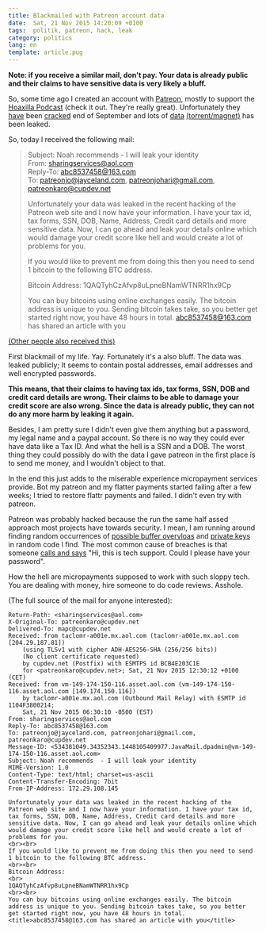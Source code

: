```yaml
---
title: Blackmailed with Patreon account data
date:  Sat, 21 Nov 2015 14:20:09 +0100
tags:  politik, patreon, hack, leak
category: politics
lang: en
template: article.pug
---
```


**Note: if you receive a similar mail, don't pay. Your data is already public and their claims to have sensitive data is very likely a bluff.**

So, some time ago I created an account with [Patreon](https://www.patreon.com/home?ty=a), mostly to support the [Hoaxilla Podcast](http://www.hoaxilla.com/) (check it out. They're really great).
Unfortunately they [have](http://arstechnica.com/security/2015/10/patreon-some-user-names-e-mail-and-mailing-addresses-stolen/) been [cracked](http://arstechnica.com/security/2015/10/gigabytes-of-user-data-from-hack-of-patreon-donations-site-dumped-online/) end of September and lots of [data](https://patreon.thecthulhu.com/) [(torrent/magnet)](magnet:?xt=urn:btih:B93B1C2921EFF0846DA268968755D01B6E9698DA&dn=Patreon%20Leak&tr=udp%3a%2f%2ftracker.publicbt.com%3a80%2fannounce&tr=udp%3a%2f%2ftracker.openbittorrent.com%3a80%2fannounce&tr=udp%3a%2f%2ftracker.ccc.de%3a80%2fannounce&ws=https%3a%2f%2fpatreon.thecthulhu.com%2fpatredump.tar.gz%2f) has been leaked.

So, today I received the following mail:

> Subject: 	Noah recommends - I will leak your identity   
> From: 	sharingservices@aol.com   
> Reply-To: 	abc8537458@163.com   
> To: 	patreonjo@jayceland.com, patreonjohari@gmail.com, patreonkaro@cupdev.net   
>
> Unfortunately your data was leaked in the recent hacking of the Patreon web site and I now have your information. I have your tax id, tax forms, SSN, DOB, Name, Address, Credit card details and more sensitive data. Now, I can go ahead and leak your details online which would damage your credit score like hell and would create a lot of problems for you.
>
> If you would like to prevent me from doing this then you need to send 1 bitcoin to the following BTC address.
>
> Bitcoin Address:
> 1QAQTyhCzAfvp8uLpneBNamWTNRR1hx9Cp
>
> You can buy bitcoins using online exchanges easily. The bitcoin address is unique to you. Sending bitcoin takes take, so you better get started right now, you have 48 hours in total. abc8537458@163.com has shared an article with you

[(Other people also received this)](https://duckduckgo.com/?q=1QAQTyhCzAfvp8uLpneBNamWTNRR1hx9Cp&ia=bitcoinaddress)

First blackmail of my life. Yay. Fortunately it's a also bluff. The data was leaked publicly; It seems to contain postal addresses, email addresses and well encrypted passwords.

**This means, that their claims to having tax ids, tax forms, SSN, DOB and credit card details are wrong. Their claims to be able to damage your credit score are also wrong. Since the data is already public, they can not do any more harm by leaking it again.**

Besides, I am pretty sure I didn't even give them anything but a password, my legal name and a paypal account. So there is no way they could ever have data like a Tax ID. And what the hell is a SSN and a DOB.
The worst thing they could possibly do with the data I gave patreon in the first place is to send me money, and I wouldn't object to that.

In the end this just adds to the miserable experience micropayment services provide. Bot my patreon and my flatter payments started failing after a few weeks; I tried to restore flattr payments and failed. I didn't even try with patreon.

Patreon was probably hacked because the run the same half assed approach most projects have towards security. I mean, I am running around finding random occurrences of [possible buffer overvloas](https://github.com/mongodb/mongo-cxx-driver/pull/367) and [private keys](https://github.com/jed1/smrtlink/blob/master/src/Packet.cpp#L160) in random code I find.  The most common cause of breaches is that someone <a href="https://en.wikipedia.org/wiki/Social_engineering_(security)">calls and says</a> "Hi, this is tech support. Could I please have your password".

How the hell are micropayments supposed to work with such sloppy tech. You are dealing with money, hire someone to do code reviews. Asshole.

(The full source of the mail for anyone interested):

```
Return-Path: <sharingservices@aol.com>
X-Original-To: patreonkaro@cupdev.net
Delivered-To: mapc@cupdev.net
Received: from taclomr-a001e.mx.aol.com (taclomr-a001e.mx.aol.com [204.29.187.81])
	(using TLSv1 with cipher ADH-AES256-SHA (256/256 bits))
	(No client certificate requested)
	by cupdev.net (Postfix) with ESMTPS id BCB4E203C1E
	for <patreonkaro@cupdev.net>; Sat, 21 Nov 2015 12:30:12 +0100 (CET)
Received: from vm-149-174-150-116.asset.aol.com (vm-149-174-150-116.asset.aol.com [149.174.150.116])
	by taclomr-a001e.mx.aol.com (Outbound Mail Relay) with ESMTP id 1104F3800214;
	Sat, 21 Nov 2015 06:30:10 -0500 (EST)
From: sharingservices@aol.com
Reply-To: abc8537458@163.com
To: patreonjo@jayceland.com, patreonjohari@gmail.com, patreonkaro@cupdev.net
Message-ID: <534381049.34352343.1448105409977.JavaMail.dpadmin@vm-149-174-150-116.asset.aol.com>
Subject: Noah recommends  - I will leak your identity
MIME-Version: 1.0
Content-Type: text/html; charset=us-ascii
Content-Transfer-Encoding: 7bit
From-IP-Address: 172.29.108.145

Unfortunately your data was leaked in the recent hacking of the Patreon web site and I now have your information. I have your tax id, tax forms, SSN, DOB, Name, Address, Credit card details and more sensitive data. Now, I can go ahead and leak your details online which would damage your credit score like hell and would create a lot of problems for you.
<br><br>
If you would like to prevent me from doing this then you need to send 1 bitcoin to the following BTC address.
<br><br>
Bitcoin Address:
<br>
1QAQTyhCzAfvp8uLpneBNamWTNRR1hx9Cp
<br><br>
You can buy bitcoins using online exchanges easily. The bitcoin address is unique to you. Sending bitcoin takes take, so you better get started right now, you have 48 hours in total.
<title>abc8537458@163.com has shared an article with you</title>
```
